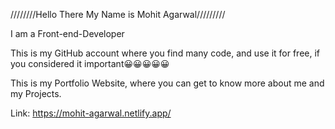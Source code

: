 ////////Hello There My Name is Mohit Agarwal/////////

I am a Front-end-Developer

This is my GitHub account where you find many code, and use it for free, if you considered it important😀😀😀😀😀

This is my Portfolio Website, where you can get to know more about me and my Projects.

Link: https://mohit-agarwal.netlify.app/
